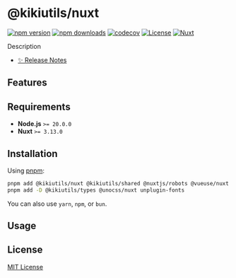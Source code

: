 # @kikiutils/nuxt

[![npm version][npm-version-src]][npm-version-href]
[![npm downloads][npm-downloads-src]][npm-downloads-href]
[![codecov][codecov-src]][codecov-href]
[![License][license-src]][license-href]
[![Nuxt][nuxt-src]][nuxt-href]

Description

- [✨ Release Notes](./CHANGELOG.md)

## Features

## Requirements

- **Node.js** `>= 20.0.0`
- **Nuxt** `>= 3.13.0`

## Installation

Using [pnpm](https://pnpm.io):

```bash
pnpm add @kikiutils/nuxt @kikiutils/shared @nuxtjs/robots @vueuse/nuxt
pnpm add -D @kikiutils/types @unocss/nuxt unplugin-fonts
```

You can also use `yarn`, `npm`, or `bun`.

## Usage

## License

[MIT License](./LICENSE)

<!-- Badges -->
[npm-version-href]: https://npmjs.com/package/@kikiutils/nuxt
[npm-version-src]: https://img.shields.io/npm/v/@kikiutils/nuxt/latest.svg?colorA=18181b&colorB=28cf8d&style=flat

[npm-downloads-href]: https://npmjs.com/package/@kikiutils/nuxt
[npm-downloads-src]: https://img.shields.io/npm/dm/@kikiutils/nuxt.svg?colorA=18181b&colorB=28cf8d&style=flat

[codecov-href]: https://codecov.io/gh/kikiutils/nuxt
[codecov-src]: https://codecov.io/gh/kikiutils/nuxt/graph/badge.svg?token=4FFWT4TFFH

[license-href]: https://github.com/kikiutils/nuxt/blob/main/LICENSE
[license-src]: https://img.shields.io/github/license/kikiutils/nuxt?colorA=18181b&colorB=28cf8d&style=flat

[nuxt-href]: https://nuxt.com
[nuxt-src]: https://img.shields.io/badge/Nuxt-18181b?logo=nuxt.js
